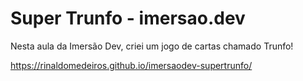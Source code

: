 # Super Trunfo - imersao.dev

Nesta aula da Imersão Dev, criei um jogo de cartas chamado Trunfo!

https://rinaldomedeiros.github.io/imersaodev-supertrunfo/
